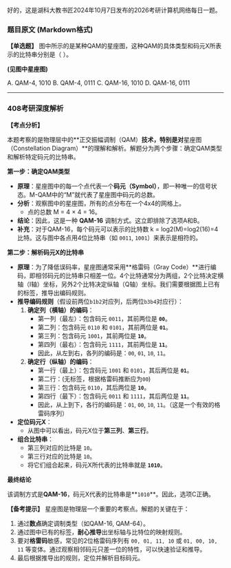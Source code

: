 好的，这是湖科大教书匠2024年10月7日发布的2026考研计算机网络每日一题。

### 题目原文 (Markdown格式)

**【单选题】** 图中所示的是某种QAM的星座图，这种QAM的具体类型和码元X所表示的比特串分别是（ ）。

**(见图中星座图)**

A. QAM-4, 1010 B. QAM-4, 0111 C. QAM-16, 1010 D. QAM-16, 0111

------

### 408考研深度解析

**【考点分析】**

本题考察的是物理层中的**正交振幅调制（QAM）**技术，特别是对**星座图（Constellation Diagram）**的理解和解析。解题分为两个步骤：确定QAM类型和解析特定码元的比特串。

**第一步：确定QAM类型**

- **原理**：星座图中的每一个点代表一个**码元（Symbol）**，即一种唯一的信号状态。M-QAM中的“M”就代表了星座图中码元的总数。
- **分析**：观察图中的星座图，所有的点分布在一个4x4的网格上。
  - 点的总数 M = 4 × 4 = 16。
- **结论**：因此，这是一种 **QAM-16** 调制方式。这立即排除了选项A和B。
- **补充**：对于QAM-16，每个码元可以表示的比特数 k = log2(M)=log2(16)=4 比特。这与图中各点用4位比特串（如 `0011`, `1001`）来表示是相符的。

**第二步：解析码元X的比特串**

- **原理**：为了降低误码率，星座图通常采用**格雷码（Gray Code）**进行编码，即相邻码元的比特串只相差一位。4个比特通常分为两组，2个比特决定横轴（I轴）坐标，另外2个比特决定纵轴（Q轴）坐标。我们需要根据图上已有的标签，推导出编码规则。
- **推导编码规则**（假设前两位`b1b2`对应列，后两位`b3b4`对应行）：
  1. **确定列（横轴）的编码**：
     - 第一列（最左）：包含码元 `0011`，其前两位是 **`00`**。
     - 第二列：包含码元 `0110` 和 `0101`，其前两位是 **`01`**。
     - 第三列：包含码元 `1001`，其前两位是 **`10`**。
     - 第四列（最右）：包含码元 `1111`，其前两位是 **`11`**。
     - 因此，从左到右，各列的编码是：`00`, `01`, `10`, `11`。
  2. **确定行（纵轴）的编码**：
     - 第一行（最上）：包含码元 `1001` 和 `0101`，其后两位是 **`01`**。
     - 第二行：(无标签，根据格雷码推断应为`00`)
     - 第三行：包含码元 `0110`，其后两位是 **`10`**。
     - 第四行（最下）：包含码元 `0011` 和 `1111`，其后两位是 **`11`**。
     - 因此，从上到下，各行的编码是：`01`, `00`, `10`, `11`。（这是一个有效的格雷码序列）
- **定位码元X**：
  - 从图中可以看出，码元X位于**第三列**、**第三行**。
- **组合比特串**：
  - 第三列对应的比特是 `10`。
  - 第三行对应的比特是 `10`。
  - 将它们组合起来，码元X所代表的比特串就是 **`1010`**。

**最终结论**

该调制方式是**QAM-16**，码元X代表的比特串是**`1010`**。因此，选项C正确。

**【备考提示】** 星座图是物理层一个重要的考察点。解题的关键在于：

1. 通过**数点**确定调制类型（如QAM-16, QAM-64）。
2. 通过图中已有的标签，**耐心推导**出坐标轴与比特位的映射规则。
3. 要对**格雷码**敏感，常见的2位格雷码序列有 `00, 01, 11, 10` 或 `01, 00, 10, 11` 等变体。通过观察相邻码元只差一位的特性，可以快速验证和推导。
4. 最后根据推导出的规则，定位并解析目标码元。
